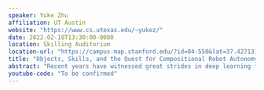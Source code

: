 ```yaml
---
speaker: Yuke Zhu
affiliation: UT Austin
website: "https://www.cs.utexas.edu/~yukez/"
date: 2022-02-18T13:30:00-0000
location: Skilling Auditorium
location-url: "https://campus-map.stanford.edu/?id=04-550&lat=37.42713104&lng=-122.17284632&zoom=17&srch=Skilling%20Auditorium"
title: "Objects, Skills, and the Quest for Compositional Robot Autonomy"
abstract: "Recent years have witnessed great strides in deep learning for robotics. Yet, state-of-the-art robot learning algorithms still fall short of generalization and robustness for widespread deployment. In this talk, I argue that the key to building the next generation of deployable autonomous robots is integrating scientific advances in AI with engineering disciplines of building scalable systems. Specifically, I will discuss the role of abstraction and composition in building robot autonomy and introduce our recent work on developing a compositional autonomy stack through state-action abstractions. I will talk about GIGA and Ditto for learning actionable object representations from embodied interactions. I will then present BUDS and MAPLE for scaffolding long-horizon tasks with sensorimotor skills. Finally, I will conclude with discussions on future research directions towards building scalable robot autonomy."
youtube-code: "To be confirmed"
---
```

